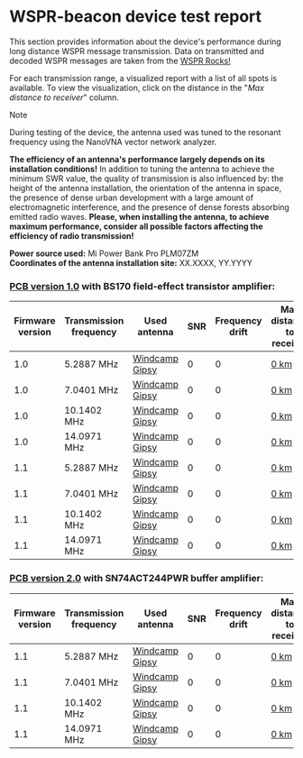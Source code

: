 # WSPR-beacon device test report

This section provides information about the device's performance during long distance WSPR message transmission. Data on transmitted and decoded WSPR messages are taken from the [WSPR Rocks!](http://wspr.rocks/)

For each transmission range, a visualized report with a list of all spots is available. To view the visualization, click on the distance in the "_Max distance to receiver_" column.

> [!NOTE]
>During testing of the device, the antenna used was tuned to the resonant frequency using the NanoVNA vector network analyzer.  
>
>**The efficiency of an antenna's performance largely depends on its installation conditions!** In addition to tuning the antenna to achieve the minimum SWR value, the quality of transmission is also influenced by: the height of the antenna installation, the orientation of the antenna in space, the presence of dense urban development with a large amount of electromagnetic interference, and the presence of dense forests absorbing emitted radio waves. **Please, when installing the antenna, to achieve maximum performance, consider all possible factors affecting the efficiency of radio transmission!**

**Power source used:** Mi Power Bank Pro PLM07ZM  
**Coordinates of the antenna installation site:** XX.XXXX, YY.YYYY

### [PCB version 1.0](https://github.com/IgrikXD/WSPR-beacon/releases/tag/wspr-beacon-1.0) with BS170 field-effect transistor amplifier:

| Firmware version | Transmission frequency | Used antenna     | SNR | Frequency drift | Max distance to receiver                         |
|------------------|------------------------|------------------|-----|-----------------|--------------------------------------------------|
| 1.0              | 5.2887 MHz             | [Windcamp Gipsy] | 0   | 0               | [0 km](                                        ) |
| 1.0              | 7.0401 MHz             | [Windcamp Gipsy] | 0   | 0               | [0 km](                                        ) |
| 1.0              | 10.1402 MHz            | [Windcamp Gipsy] | 0   | 0               | [0 km](                                        ) |
| 1.0              | 14.0971 MHz            | [Windcamp Gipsy] | 0   | 0               | [0 km](                                        ) |
| 1.1              | 5.2887 MHz             | [Windcamp Gipsy] | 0   | 0               | [0 km](                                        ) |
| 1.1              | 7.0401 MHz             | [Windcamp Gipsy] | 0   | 0               | [0 km](                                        ) |
| 1.1              | 10.1402 MHz            | [Windcamp Gipsy] | 0   | 0               | [0 km](                                        ) |
| 1.1              | 14.0971 MHz            | [Windcamp Gipsy] | 0   | 0               | [0 km](                                        ) |

### [PCB version 2.0](https://github.com/IgrikXD/WSPR-beacon/releases/tag/wspr-beacon-pcb-2.0) with SN74ACT244PWR buffer amplifier:

| Firmware version | Transmission frequency | Used antenna     | SNR | Frequency drift | Max distance to receiver                         |
|------------------|------------------------|------------------|-----|-----------------|--------------------------------------------------|
| 1.1              | 5.2887 MHz             | [Windcamp Gipsy] | 0   | 0               | [0 km](                                        ) |
| 1.1              | 7.0401 MHz             | [Windcamp Gipsy] | 0   | 0               | [0 km](                                        ) |
| 1.1              | 10.1402 MHz            | [Windcamp Gipsy] | 0   | 0               | [0 km](                                        ) |
| 1.1              | 14.0971 MHz            | [Windcamp Gipsy] | 0   | 0               | [0 km](                                        ) |

[Windcamp Gipsy]: https://www.windcamp.cn/productinfo/372468.html